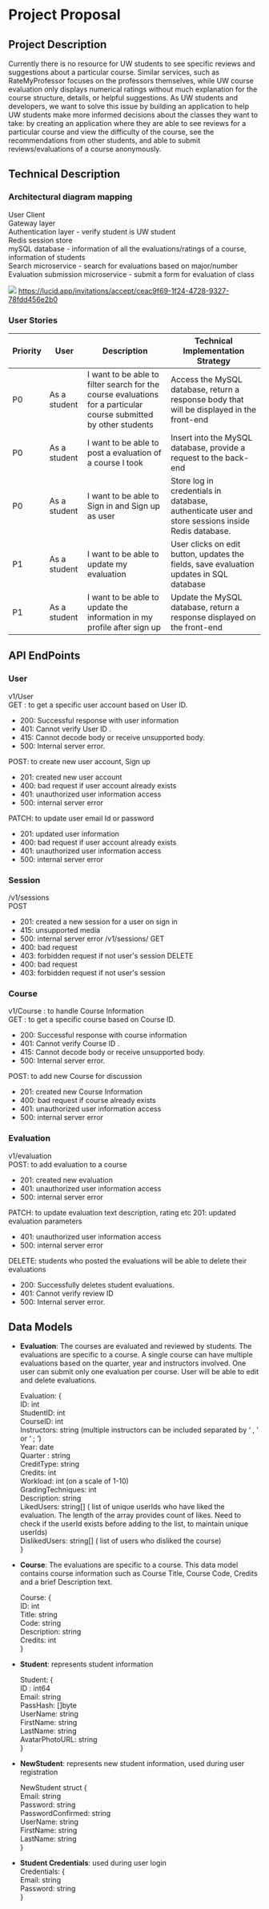 # Project Proposal

## Project Description 
<p> 
Currently there is no resource for UW students to see specific reviews and suggestions about a particular course. 
  Similar services, such as RateMyProfessor focuses on the professors themselves, while UW course evaluation only
  displays numerical ratings without much explanation for the course structure, details, or helpful suggestions. 
  As UW students and developers, we want to solve this issue by building an application to help UW students make 
  more informed decisions about the classes they want to take: by creating an application where they are able to 
  see reviews for a particular course and view the difficulty of the course, see the recommendations from other 
  students, and able to submit reviews/evaluations of a course anonymously.
</p>

## Technical Description
### Architectural diagram mapping 

User Client \
Gateway layer \
Authentication layer - verify student is UW student \
Redis session store \
mySQL database - information of all the evaluations/ratings of a course, information of students \
Search microservice - search for evaluations based on major/number \
Evaluation submission microservice - submit a form for evaluation of class

![](./InfrastructureDiagram.png)
https://lucid.app/invitations/accept/ceac9f69-1f24-4728-9327-78fdd456e2b0

### User Stories 

| Priority | User | Description | Technical Implementation Strategy |
| --- | --- | --- | --- |
| P0 | As a student | I want to be able to filter search for the course evaluations for a particular course submitted by other students | Access the MySQL database, return a response body that will be displayed in the front-end |
| P0 | As a student | I want to be able to post a evaluation of a course I took | Insert into the MySQL database, provide a request to the back-end |
| P0 | As a student | I want to be able to Sign in and Sign up as user | Store log in credentials in database, authenticate user and store sessions inside Redis database. |
| P1 | As a student | I want to be able to update my evaluation | User clicks on edit button, updates the fields,  save evaluation updates in SQL database |
| P1 | As a student | I want to be able to update the information in my profile after sign up | Update the MySQL database, return a response displayed on the front-end |

## API EndPoints
### User 
v1/User \
GET : to get a specific user account based on User ID. 
 * 200: Successful response with user information 
 * 401: Cannot verify User ID .
 * 415: Cannot decode body or receive unsupported body.
 * 500: Internal server error.

POST: to create new user account, Sign up
 * 201: created new user account
 * 400: bad request if user account already exists
 * 401: unauthorized user information access
 * 500: internal server error
 
PATCH: to update user email Id or password
 * 201: updated user information
 * 400: bad request if user account already exists
 * 401: unauthorized user information access
 * 500: internal server error

### Session
/v1/sessions \
POST
 * 201: created a new session for a user on sign in
 * 415: unsupported media
 * 500: internal server error
/v1/sessions/
GET
 * 400: bad request
 * 403: forbidden request if not user's session
DELETE
 * 400: bad request
 * 403: forbidden request if not user's session

### Course 
v1/Course :  to handle Course Information \
GET : to get a specific course based on Course ID. 
 * 200: Successful response with course information 
 * 401: Cannot verify Course ID .
 * 415: Cannot decode body or receive unsupported body.
 * 500: Internal server error.

POST: to add new Course for discussion
 * 201: created new Course Information
 * 400: bad request if course already exists
 * 401: unauthorized user information access
 * 500: internal server error

### Evaluation
v1/evaluation \
POST: to add evaluation to a course
 * 201: created new evaluation  
 * 401: unauthorized user information access
 * 500: internal server error
 
PATCH: to update evaluation text description, rating etc
201: updated evaluation parameters
* 401: unauthorized user information access
* 500: internal server error
 
DELETE: students who posted the evaluations will be able to delete their evaluations
* 200: Successfully deletes student evaluations.
* 401: Cannot verify review ID
* 500: Internal server error.

## Data Models
 * **Evaluation**: The courses are evaluated and reviewed by students. The evaluations are specific to a course. A single course can have multiple evaluations based on the quarter, year and instructors involved. One user can submit only one evaluation per course. User will be able to edit and delete evaluations.

	Evaluation: { \
		ID: int \
		StudentID: int \
		CourseID: int \
		Instructors: string (multiple instructors can be included separated by ‘ , ’ or ‘ ; ‘) \
		Year: date \
		Quarter : string \
		CreditType: string \
		Credits: int \
		Workload: int  (on a scale of 1-10) \
		GradingTechniques: int \
		Description: string	\
		LikedUsers: string[] ( list of unique userIds who have liked the evaluation. The length of the array provides count of likes. Need to check if the userId exists before adding to the list, to maintain unique userIds) \
		DislikedUsers: string[] ( list of users who disliked the course) \
	}

 * **Course**: The evaluations are specific to a course. This data model contains course information such as Course Title, Course Code, Credits and a brief Description text.

	Course: { \
		ID: int \
		Title: string \
		Code: string \
		Description: string \
		Credits: int \
	}

 * **Student**: represents student information

	Student: { \
		ID :  int64 \
		Email:  string \
		PassHash: []byte \
		UserName: string \
		FirstName: string \
		LastName:  string \
		AvatarPhotoURL:  string \
	}

 * **NewStudent**: represents new student information, used during user registration

	NewStudent struct { \
		Email: string \
		Password: string \
		PasswordConfirmed: string \
		UserName: string \
		FirstName: string \
		LastName: string \
	}

 * **Student Credentials**: used during user login \
	Credentials: { \
		Email: string \
		Password: string \
	}





